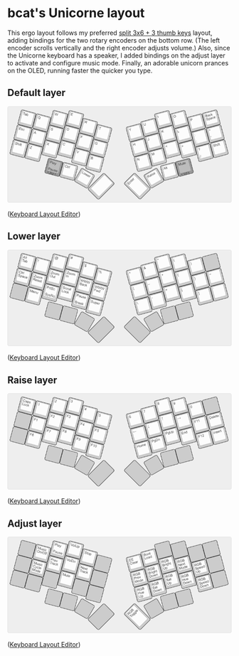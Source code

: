 # bcat's Unicorne layout

This ergo layout follows my preferred [split 3x6 + 3 thumb
keys](/layouts/split_3x6_3/bcat) layout, adding bindings for the two rotary
encoders on the bottom row. (The left encoder scrolls vertically and the right
encoder adjusts volume.) Also, since the Unicorne keyboard has a speaker, I
added bindings on the adjust layer to activate and configure music mode.
Finally, an adorable unicorn prances on the OLED, running faster the quicker you
type.

## Default layer

![Layout](layer_default.png)

([Keyboard Layout Editor](http://www.keyboard-layout-editor.com/#/gists/b6d0b16a913e7d1faeafc9fc751c413f))

## Lower layer

![Layout](layer_lower.png)

([Keyboard Layout Editor](http://www.keyboard-layout-editor.com/#/gists/99dd65d3b857a272be7a1804b20bc266))

## Raise layer

![Layout](layer_raise.png)

([Keyboard Layout Editor](http://www.keyboard-layout-editor.com/#/gists/cf9e899867763dc45b65917ce4cf93ff))

## Adjust layer

![Layout](layer_adjust.png)

([Keyboard Layout Editor](http://www.keyboard-layout-editor.com/#/gists/7eb0f1c437169f30cc18eac271ad2302))
